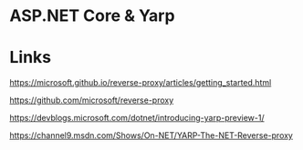 # ASP.NET Core & Yarp

# Links

https://microsoft.github.io/reverse-proxy/articles/getting_started.html

https://github.com/microsoft/reverse-proxy

https://devblogs.microsoft.com/dotnet/introducing-yarp-preview-1/

https://channel9.msdn.com/Shows/On-NET/YARP-The-NET-Reverse-proxy